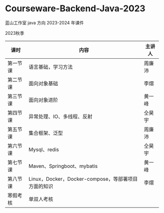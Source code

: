 # Courseware-Backend-Java-2023
蓝山工作室 java 方向 2023-2024 年课件


2023秋季

| 课时     | 内容                                                | 主讲人 |
| -------- | --------------------------------------------------- | ------ |
| 第一节课 | 语言基础，学习方法                                   | 周廉沛 |
| 第二节课 | 面向对象基础                                         | 李熠 |
| 第三节课 | 面向对象进阶                                        | 黄一峰 |
| 第四节课 | 异常处理、IO、多线程、反射                            | 仝昊宇 |
| 第五节课 | 集合框架、泛型                                      | 周廉沛 |
| 第六节课 | Mysql、redis                                    | 仝昊宇  |
| 第七节课 | Maven、Springboot、mybatis                         | 黄一峰 |
| 第八节课 | Linux，Docker，Docker-compose，等部署项目方面的知识  | 李熠   |
| 寒假考核 | 单双人考核                                          |       |
